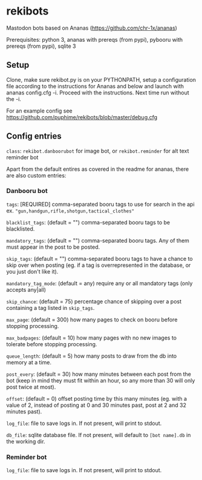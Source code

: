 # rekibots
Mastodon bots based on Ananas (https://github.com/chr-1x/ananas)

Prerequisites: python 3, ananas with prereqs (from pypi), pybooru with prereqs (from pypi), sqlite 3

## Setup
Clone, make sure rekibot.py is on your PYTHONPATH, setup a configuration file according to the instructions for Ananas and below and launch with ananas config.cfg -i. Proceed with the instructions. Next time run without the -i.

For an example config see https://github.com/puphime/rekibots/blob/master/debug.cfg

## Config entries

`class`: `rekibot.danboorubot` for image bot, or `rekibot.reminder` for alt text reminder bot

Apart from the default entires as covered in the readme for ananas, there are also custom entries:

### Danbooru bot

`tags`: [REQUIRED] comma-separated booru tags to use for search in the api ex. `"gun,handgun,rifle,shotgun,tactical_clothes"`

`blacklist_tags`: (default = "") comma-separated booru tags to be blacklisted.

`mandatory_tags`: (default = "") comma-separated booru tags. Any of them must appear in the post to be posted.

`skip_tags`: (default = "") comma-separated booru tags to have a chance to skip over when posting (eg. if a tag is overrepresented in the database, or you just don't like it).

`mandatory_tag_mode`: (default = any) require any or all mandatory tags (only accepts any|all)

`skip_chance`: (default = 75) percentage chance of skipping over a post containing a tag listed in `skip_tags`.

`max_page`: (default = 300) how many pages to check on booru before stopping processing.

`max_badpages`: (default = 10) how many pages with no new images to tolerate before stopping processing.

`queue_length`: (default = 5) how many posts to draw from the db into memory at a time.

`post_every`: (default = 30) how many minutes between each post from the bot (keep in mind they must fit within an hour, so any more than 30 will only post twice at most).

`offset`: (default = 0) offset posting time by this many minutes (eg. with a value of 2, instead of posting at 0 and 30 minutes past, post at 2 and 32 minutes past).

`log_file`: file to save logs in. If not present, will print to stdout.

`db_file`: sqlite database file. If not present, will default to `[bot name].db` in the working dir.

### Reminder bot

`log_file`: file to save logs in. If not present, will print to stdout.
